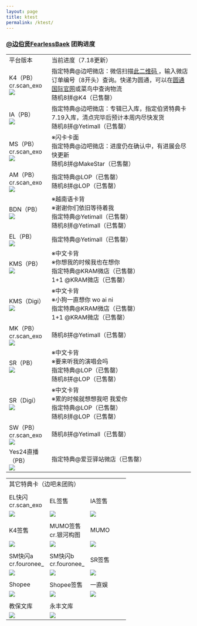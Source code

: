 ```yaml
---
layout: page
title: ktest
permalink: /ktest/
---
```


            

### [@边伯贤FearlessBaek](https://weibo.com/u/3694863325) 团购进度

<font size=2>

<div class="row">
    <div class="span4">
        <table>
          <tr>
            <td width=100px>平台版本</td>
            <td>当前进度（7.18更新​​​）</td>
          </tr>
          <tr>
            <td style="vertical-align: middle">K4（PB）<br>cr.scan_exo<br><a href="https://s2.loli.net/2023/07/13/qn6Wt7wQFpMlKkR.jpg"><img src="https://s2.loli.net/2023/07/13/qn6Wt7wQFpMlKkR.jpg" ></a></td>
            <td style="vertical-align: middle">指定特典@边吧微店：微信扫描<a href="https://s2.loli.net/2023/07/18/LVuvgXZiTnA7Dlz.jpg">此二维码 </a>，输入微店订单编号（8开头）查询。快递为圆通，可以在<a href="https://www.ytoglobal.com/service/">圆通国际官网</a>或菜鸟中查询物流 ​​​<br>随机8拼@K4（已售罄）</td>
          </tr>
          <tr>
            <td style="vertical-align: middle">IA（PB）<br><a href="https://s2.loli.net/2023/07/21/7cW5VDhR8MSl4En.jpg"><img src="https://s2.loli.net/2023/07/21/7cW5VDhR8MSl4En.jpg" ></a></td>
            <td style="vertical-align: middle">指定特典@边吧微店：专辑已入库，指定伯贤特典卡7.19入库，清点完毕后预计本周内尽快发货<br>随机8拼@Yetimall（已售罄）</td>
          </tr>
          <tr>
            <td style="vertical-align: middle">MS（PB）<br>cr.scan_exo<br><a href="https://s2.loli.net/2023/07/20/PHJuWL2o1ZhO8vt.jpg"><img src="https://s2.loli.net/2023/07/20/PHJuWL2o1ZhO8vt.jpg" ></a></td>
            <td style="vertical-align: middle">※闪卡卡面<br>指定特典@边吧微店：进度仍在确认中，有进展会尽快更新 ​​​<br> 随机8拼@MakeStar（已售罄）</td>
          </tr>
          <tr>
            <td style="vertical-align: middle">AM（PB）<br>cr.scan_exo<br><a href="https://s2.loli.net/2023/07/18/dsVC7lZhcAoL1Ir.png"><img src="https://s2.loli.net/2023/07/18/dsVC7lZhcAoL1Ir.png" ></a></td>
            <td style="vertical-align: middle">指定特典@LOP（已售罄）<br> 随机8拼@LOP（已售罄）</td>
          </tr>
          <tr>
            <td style="vertical-align: middle">BDN（PB）<br><a href="https://s2.loli.net/2023/07/10/CdS64uU1peA2Yi3.jpg"><img src="https://s2.loli.net/2023/07/10/CdS64uU1peA2Yi3.jpg" ></a></td>
            <td style="vertical-align: middle">※越南语卡背<br>※谢谢你们依旧等待着我<br>指定特典@Yetimall（已售罄）<br>随机8拼@Yetimall（已售罄）</td>
          </tr>
          <tr>
            <td style="vertical-align: middle">EL（PB）<br><a href="https://s2.loli.net/2023/07/04/mQKLYXf1pqEOtMe.png"><img src="https://s2.loli.net/2023/07/04/mQKLYXf1pqEOtMe.png" ></a></td>
            <td style="vertical-align: middle">指定特典@Yetimall（已售罄）</td>
          </tr>
          <tr>
            <td style="vertical-align: middle">KMS（PB）<br><a href="https://s2.loli.net/2023/07/04/XBCy45rZqYhiwcQ.png"><img src="https://s2.loli.net/2023/07/04/XBCy45rZqYhiwcQ.png" ></a></td>
            <td style="vertical-align: middle">※中文卡背<br>※你想我的时候我也在想你<br>指定特典@KRAM微店（已售罄）<br> 1+1 @KRAM微店（已售罄）</td>
          </tr>
          <tr>
            <td style="vertical-align: middle">KMS（Digi）<br><a href="https://s2.loli.net/2023/07/04/qT6NLJXt4YEPZMV.png"><img src="https://s2.loli.net/2023/07/04/qT6NLJXt4YEPZMV.png" ></a></td>
            <td style="vertical-align: middle">※中文卡背<br>※小狗一直想你 wo ai ni<br>指定特典@KRAM微店（已售罄）<br> 1+1 @KRAM微店（已售罄）</td>
          </tr>
          <tr>
            <td style="vertical-align: middle">MK（PB）<br>cr.scan_exo<br><a href="https://s2.loli.net/2023/07/18/9fpkVO32UK5X8Wd.png"><img src="https://s2.loli.net/2023/07/18/9fpkVO32UK5X8Wd.png" ></a></td>
            <td style="vertical-align: middle">随机8拼@Yetimall（已售罄）</td>
          </tr>
          <tr>
            <td style="vertical-align: middle">SR（PB）<br><a href="https://s2.loli.net/2023/07/20/YoD9aG7xIl8ZRUr.png"><img src="https://s2.loli.net/2023/07/20/YoD9aG7xIl8ZRUr.png" ></a></td>
            <td style="vertical-align: middle">※中文卡背<br>※要来听我的演唱会吗<br>指定特典@LOP（已售罄）<br> 随机8拼@LOP（已售罄）</td>
          </tr>
          <tr>
            <td style="vertical-align: middle">SR（Digi）<br><a href="https://s2.loli.net/2023/07/20/uzbOyvLxSqKegEr.png"><img src="https://s2.loli.net/2023/07/20/uzbOyvLxSqKegEr.png" ></a></td>
            <td style="vertical-align: middle">※中文卡背<br>※累的时候就想想我吧 我爱你<br>指定特典@LOP（已售罄）<br> 随机8拼@LOP（已售罄）</td>
          </tr>
          <tr>
            <td style="vertical-align: middle">SW（PB）<br>cr.scan_exo<br><a href="https://s2.loli.net/2023/07/20/XwplDVisjbP9auJ.jpg"><img src="https://s2.loli.net/2023/07/20/XwplDVisjbP9auJ.jpg" ></a></td>
            <td style="vertical-align: middle">随机8拼@Yetimall（已售罄）</td>
          </tr>
          <tr>
            <td style="vertical-align: middle">Yes24直播<br>（PB）<br><a href="https://s2.loli.net/2023/06/22/rEcaCqIRYmPKFjU.png"><img src="https://s2.loli.net/2023/06/22/rEcaCqIRYmPKFjU.png" ></a></td>
            <td style="vertical-align: middle">指定特典@爱豆驿站微店（已售罄）</td>
          </tr>
        </table>
    </div>
</div>





<font size=2>

<div class="row">
    <div class="span4">
        <table>
          <tr>
            <td colspan="3">其它特典卡（边吧未团购）</td>
          </tr>
          <tr>
            <td colspan="3"> </td>
          </tr>
          <tr>
            <td width=90px>EL快闪<br>cr.scan_exo</td>
            <td width=90px>EL签售</td>
            <td width=90px>IA签售</td>
          </tr>
          <tr>
            <td style="vertical-align: middle"><a href="https://s2.loli.net/2023/07/18/rvNbkoAzUfL9ZtW.png"><img src="https://s2.loli.net/2023/07/18/rvNbkoAzUfL9ZtW.png" ></a></td>
            <td style="vertical-align: middle"><a href="https://s2.loli.net/2023/06/22/rEcaCqIRYmPKFjU.png"><img src="https://s2.loli.net/2023/06/22/rEcaCqIRYmPKFjU.png" ></a></td>
            <td style="vertical-align: middle"><a href="https://s2.loli.net/2023/07/12/2qhWX67HAegnMsB.png"><img src="https://s2.loli.net/2023/07/12/2qhWX67HAegnMsB.png" ></a></td>
          </tr>
          <tr>
            <td colspan="3"> </td>
          </tr>
          <tr>
            <td style="vertical-align: middle">K4签售</td>
            <td style="vertical-align: middle">MUMO签售<br>cr.银河构图</td>
            <td style="vertical-align: middle">MUMO</td>
          </tr>
          <tr>
            <td style="vertical-align: middle"><a href="https://s2.loli.net/2023/06/22/rEcaCqIRYmPKFjU.png"><img src="https://s2.loli.net/2023/06/22/rEcaCqIRYmPKFjU.png" ></a></td>
            <td style="vertical-align: middle"><a href="https://s2.loli.net/2023/07/13/ZjchmMYPfy16H9E.jpg"><img src="https://s2.loli.net/2023/07/13/ZjchmMYPfy16H9E.jpg" ></a></td>
            <td style="vertical-align: middle"><a href="https://s2.loli.net/2023/06/22/rEcaCqIRYmPKFjU.png"><img src="https://s2.loli.net/2023/06/22/rEcaCqIRYmPKFjU.png" ></a></td>
          </tr>
          <tr>
            <td colspan="3"> </td>
          </tr>
          <tr>
            <td style="vertical-align: middle">SM快闪a<br>cr.fouronee_</td>
            <td style="vertical-align: middle">SM快闪b<br>cr.fouronee_</td>
            <td style="vertical-align: middle">SR签售</td>
          </tr>
          <tr>
            <td style="vertical-align: middle"><a href="https://s2.loli.net/2023/07/12/IZ2d8rpKCWwyGxa.jpg"><img src="https://s2.loli.net/2023/07/12/IZ2d8rpKCWwyGxa.jpg" ></a></td>
            <td style="vertical-align: middle"><a href="https://s2.loli.net/2023/07/12/tlos2JOFYpwHPne.jpg"><img src="https://s2.loli.net/2023/07/12/tlos2JOFYpwHPne.jpg" ></a></td>
            <td style="vertical-align: middle"><a href="https://s2.loli.net/2023/07/20/7nHwRmTutLUD3rP.png"><img src="https://s2.loli.net/2023/07/20/7nHwRmTutLUD3rP.png" ></a></td>
          </tr>
          <tr>
            <td colspan="3"> </td>
          </tr>
          <tr>
            <td style="vertical-align: middle">Shopee</td>
            <td style="vertical-align: middle">Shopee签售</td>
            <td style="vertical-align: middle">一直娱</td>
          </tr>
          <tr>
            <td style="vertical-align: middle"><a href="https://s2.loli.net/2023/07/21/LVtomunlZsGqDNf.jpg"><img src="https://s2.loli.net/2023/07/21/LVtomunlZsGqDNf.jpg" ></a></td>
            <td style="vertical-align: middle"><a href="https://s2.loli.net/2023/07/18/HXRpjFIz1e9wOLt.png"><img src="https://s2.loli.net/2023/07/18/HXRpjFIz1e9wOLt.png" ></a></td>
            <td style="vertical-align: middle"><a href="https://s2.loli.net/2023/07/07/uhsxt3iOaI5WrXM.png"><img src="https://s2.loli.net/2023/07/07/uhsxt3iOaI5WrXM.png" ></a></td>
          </tr>
          <tr>
            <td colspan="3"> </td>
          </tr>
          <tr>
            <td style="vertical-align: middle">教保文库</td>
            <td style="vertical-align: middle">永丰文库</td>
          </tr>
          <tr>
            <td style="vertical-align: middle"><a href="https://s2.loli.net/2023/07/08/MVieGjrALHwJfOx.jpg"><img src="https://s2.loli.net/2023/07/08/MVieGjrALHwJfOx.jpg" ></a></td>
            <td style="vertical-align: middle"><a href="https://s2.loli.net/2023/07/10/4qpKdJWYgbUx2Nu.jpg"><img src="https://s2.loli.net/2023/07/10/4qpKdJWYgbUx2Nu.jpg" ></a></td>
          </tr>
        </table>
    </div>
</div>
</font>
